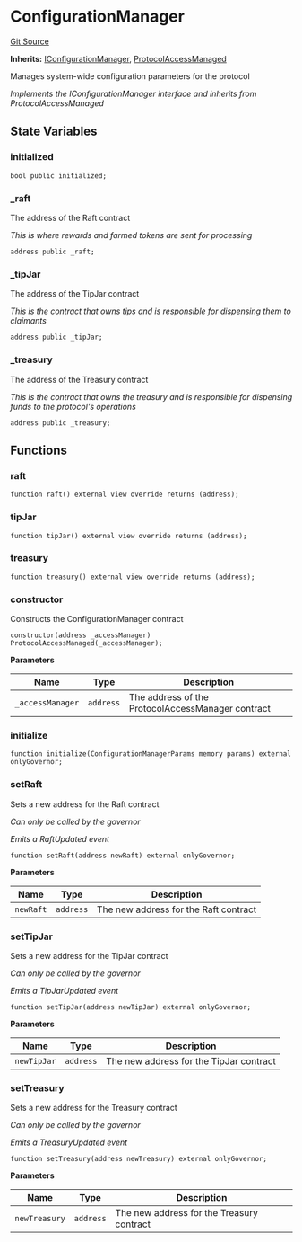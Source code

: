 # ConfigurationManager
[Git Source](https://github.com/OasisDEX/summer-earn-protocol/blob/02b633fc64591288020c32f3fcb6421ab62209d5/src/contracts/ConfigurationManager.sol)

**Inherits:**
[IConfigurationManager](/src/interfaces/IConfigurationManager.sol/interface.IConfigurationManager.md), [ProtocolAccessManaged](/src/contracts/ProtocolAccessManaged.sol/contract.ProtocolAccessManaged.md)

Manages system-wide configuration parameters for the protocol

*Implements the IConfigurationManager interface and inherits from ProtocolAccessManaged*


## State Variables
### initialized

```solidity
bool public initialized;
```


### _raft
The address of the Raft contract

*This is where rewards and farmed tokens are sent for processing*


```solidity
address public _raft;
```


### _tipJar
The address of the TipJar contract

*This is the contract that owns tips and is responsible for
dispensing them to claimants*


```solidity
address public _tipJar;
```


### _treasury
The address of the Treasury contract

*This is the contract that owns the treasury and is responsible for
dispensing funds to the protocol's operations*


```solidity
address public _treasury;
```


## Functions
### raft


```solidity
function raft() external view override returns (address);
```

### tipJar


```solidity
function tipJar() external view override returns (address);
```

### treasury


```solidity
function treasury() external view override returns (address);
```

### constructor

Constructs the ConfigurationManager contract


```solidity
constructor(address _accessManager) ProtocolAccessManaged(_accessManager);
```
**Parameters**

|Name|Type|Description|
|----|----|-----------|
|`_accessManager`|`address`|The address of the ProtocolAccessManager contract|


### initialize


```solidity
function initialize(ConfigurationManagerParams memory params) external onlyGovernor;
```

### setRaft

Sets a new address for the Raft contract

*Can only be called by the governor*

*Emits a RaftUpdated event*


```solidity
function setRaft(address newRaft) external onlyGovernor;
```
**Parameters**

|Name|Type|Description|
|----|----|-----------|
|`newRaft`|`address`|The new address for the Raft contract|


### setTipJar

Sets a new address for the TipJar contract

*Can only be called by the governor*

*Emits a TipJarUpdated event*


```solidity
function setTipJar(address newTipJar) external onlyGovernor;
```
**Parameters**

|Name|Type|Description|
|----|----|-----------|
|`newTipJar`|`address`|The new address for the TipJar contract|


### setTreasury

Sets a new address for the Treasury contract

*Can only be called by the governor*

*Emits a TreasuryUpdated event*


```solidity
function setTreasury(address newTreasury) external onlyGovernor;
```
**Parameters**

|Name|Type|Description|
|----|----|-----------|
|`newTreasury`|`address`|The new address for the Treasury contract|


